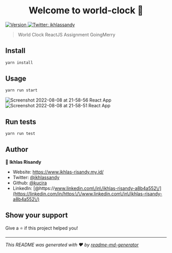 <h1 align="center">Welcome to world-clock 👋</h1>
<p>
  <a href="https://www.npmjs.com/package/world-clock" target="_blank">
    <img alt="Version" src="https://img.shields.io/npm/v/world-clock.svg">
  </a>
  <a href="https://twitter.com/ikhlassandy" target="_blank">
    <img alt="Twitter: ikhlassandy" src="https://img.shields.io/twitter/follow/ikhlassandy.svg?style=social" />
  </a>
</p>

> World Clock ReactJS Assignment GoingMerry

## Install

```sh
yarn install
```

## Usage

```sh
yarn run start
```
![Screenshot 2022-08-08 at 21-58-56 React App](https://user-images.githubusercontent.com/8500294/183449828-0d6b8dd4-fd88-4737-89f8-25ab6dd3dd93.png)
![Screenshot 2022-08-08 at 21-58-51 React App](https://user-images.githubusercontent.com/8500294/183449843-a2f4fb62-241b-4235-b334-b613128170dd.png)

## Run tests

```sh
yarn run test
```

## Author

👤 **Ikhlas Risandy**

* Website: https://www.ikhlas-risandy.my.id/
* Twitter: [@ikhlassandy](https://twitter.com/ikhlassandy)
* Github: [@kucira](https://github.com/kucira)
* LinkedIn: [@https:\/\/www.linkedin.com\/in\/ikhlas-risandy-a8b4a552\/](https://linkedin.com/in/https:\/\/www.linkedin.com\/in\/ikhlas-risandy-a8b4a552\/)

## Show your support

Give a ⭐️ if this project helped you!

***
_This README was generated with ❤️ by [readme-md-generator](https://github.com/kefranabg/readme-md-generator)_
